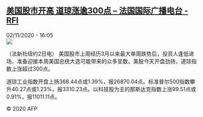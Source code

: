 <!--1604332515000-->
[美国股市开高 道琼涨逾300点 – 法国国际广播电台 - RFI](http://www.rfi.fr//cn/contenu/20201102-%E7%BE%8E%E5%9B%BD%E8%82%A1%E5%B8%82%E5%BC%80%E9%AB%98-%E9%81%93%E7%90%BC%E6%B6%A8%E9%80%BE300%E7%82%B9)
------

<div>02/11/2020 - 16:05</div><img src="https://s.rfi.fr/media/display/dad72656-1d21-11eb-a281-005056bff430/w:310/p:16x9/eco0006b.201102230502.jpg"><div class="t-content__body u-clearfix"><p>（法新社纽约2日电）    美国股市上周经历3月以来最大单周跌势后，投资人逢低进场，准备迎接本周美国总统大选可能带来的众多变数。美股今天开盘劲扬，道琼指数上涨超过300点。</p><p>    道琼工业指数开盘上扬368.44点或1.39%，报26870.04点。标准普尔500指数攀升40.27点或1.23%，报3310.23点。以科技股为主的那斯达克指数上涨99.51点或0.91%，报11011.11点。</p><p class="t-copyright">© 2020 AFP</p>        </div>

